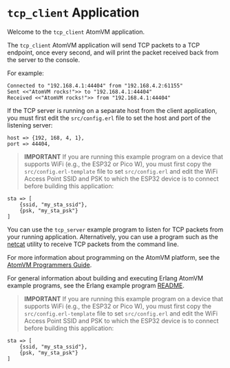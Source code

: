 # `tcp_client` Application

Welcome to the `tcp_client` AtomVM application.

The `tcp_client` AtomVM application will send TCP packets to a TCP endpoint, once every second, and will print the packet received back from the server to the console.

For example:

    Connected to "192.168.4.1:44404" from "192.168.4.2:61155"
    Sent <<"AtomVM rocks!">> to "192.168.4.1:44404"
    Received <<"AtomVM rocks!">> from "192.168.4.1:44404"

If the TCP server is running on a separate host from the client application, you must first edit the `src/config.erl` file to set the host and port of the listening server:

    host => {192, 168, 4, 1},
    port => 44404,

> **IMPORTANT** If you are running this example program on a device that supports WiFi (e.g., the ESP32 or Pico W), you must first copy the `src/config.erl-template` file to set `src/config.erl` and edit the WiFi Access Point SSID and PSK to which the ESP32 device is to connect before building this application:

    sta => [
        {ssid, "my_sta_ssid"},
        {psk, "my_sta_psk"}
    ]

You can use the `tcp_server` example program to listen for TCP packets from your running application.  Alternatively, you can use a program such as the [netcat](https://en.wikipedia.org/wiki/Netcat) utility to receive TCP packets from the command line.

For more information about programming on the AtomVM platform, see the [AtomVM Programmers Guide](https://www.atomvm.net/doc/master/programmers-guide.html).

For general information about building and executing Erlang AtomVM example programs, see the Erlang example program [README](../README.md).

> **IMPORTANT** If you are running this example program on a device that supports WiFi (e.g., the ESP32 or Pico W), you must first copy the `src/config.erl-template` file to set `src/config.erl` and edit the WiFi Access Point SSID and PSK to which the ESP32 device is to connect before building this application:

    sta => [
        {ssid, "my_sta_ssid"},
        {psk, "my_sta_psk"}
    ]
